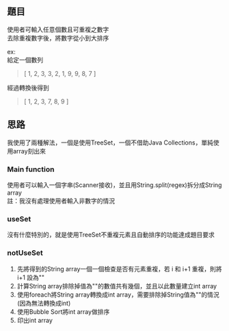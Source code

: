 ## 題目
使用者可輸入任意個數且可重複之數字<br>
去除重複數字後，將數字從小到大排序<br>

ex:<br>
給定一個數列 
> [ 1, 2, 3, 3, 2, 1, 9, 9, 8, 7 ]

經過轉換後得到
> [ 1, 2, 3, 7, 8, 9 ]      

## 思路
我使用了兩種解法，一個是使用TreeSet，一個不借助Java Collections，單純使用array刻出來

### Main function
使用者可以輸入一個字串(Scanner接收)，並且用String.split(regex)拆分成String array<br>
註：我沒有處理使用者輸入非數字的情況

### useSet
沒有什麼特別的，就是使用TreeSet不重複元素且自動排序的功能達成題目要求

### notUseSet
1. 先將得到的String array一個一個檢查是否有元素重複，若 i 和 i+1 重複，則將 i+1 設為""
2. 計算String array排除掉值為""的數值共有幾個，並且以此數量建立int array
3. 使用foreach將String array轉換成int array，需要排除掉String值為""的情況(因為無法轉換成int)
4. 使用Bubble Sort將int array做排序
5. 印出int array